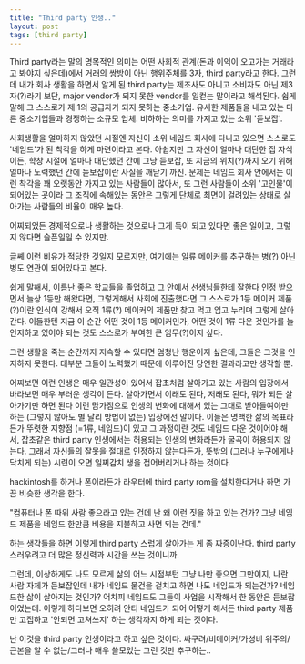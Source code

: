 ```yaml
---
title: "Third party 인생.."
layout: post
tags: [third party]
---
```


Third party라는 말의 명목적인 의미는 어떤 사회적 관계(돈과 이익이 오고가는 거래라고 봐야지 싶은데)에서 거래의 쌍방이 아닌 행위주체를 3자, third party라고 한다. 그런데 내가 회사 생활을 하면서 알게 된 third party는 제조사도 아니고 소비자도 아닌 제3자(?)라기 보단, major vendor가 되지 못한 vendor를 일컫는 말이라고 해석된다. 쉽게 말해 그 스스로가 제 1의 공급자가 되지 못하는 중소기업. 유사한 제품들을 내고 있는 다른 중소기업들과 경쟁하는 소규모 업체. 비하하는 의미를 가지고 있는 소위 '듣보잡'.

사회생활을 얼마하지 않았던 시절엔 자신이 소위 네임드 회사에 다니고 있으면 스스로도 '네임드'가 된 착각을 하게 마련이라고 본다. 아쉽지만 그 자신이 얼마나 대단한 집 자식이든, 학창 시절에 얼마나 대단했던 간에 그냥 듣보잡, 또 지금의 위치(?)까지 오기 위해 얼마나 노력했던 간에 듣보잡이란 사실을 깨닫기 까진. 문제는 네임드 회사 안에서는 이런 착각을 꽤 오랫동안 가지고 있는 사람들이 많아서, 또 그런 사람들이 소위 '고인물'이 되어있는 곳이라 그 조직에 속해있는 동안은 그렇게 단체로 최면이 걸려있는 상태로 살아가는 사람들의 비율이 매우 높다. 

어찌되었든 경제적으로나 생활하는 것으로나 그게 득이 되고 있다면 좋은 일이고, 그렇지 않다면 슬픈일일 수 있지만.

글쎼 이런 비유가 적당한 것일지 모르지만, 여기에는 일류 메이커를 추구하는 병(?) 아닌 병도 연관이 되어있다고 본다. 

쉽게 말해서, 이름난 좋은 학교들을 졸업하고 그 안에서 선생님들한테 잘한다 인정 받으면서 늘상 1등만 해왔다면, 그렇게해서 사회에 진출했다면 그 스스로가 1등 메이커 제품(?)이란 인식이 강해서 오직 1류(?) 메이커의 제품만 찾고 먹고 입고 누리며 그렇게 살아간다. 이들한텐 지금 이 순간 어떤 것이 1등 메이커인가, 어떤 것이 1류 다운 것인가를 늘 인지하고 있어야 되는 것도 스스로가 부여한 큰 임무(?)이지 싶다.

그런 생활을 죽는 순간까지 지속할 수 있다면 엄청난 행운이지 싶은데, 그들은 그것을 인지하지 못한다. 대부분 그들이 노력했기 때문에 이루어진 당연한 결과라고만 생각할 뿐.

어찌보면 이런 인생은 매우 일관성이 있어서 잡초처럼 살아가고 있는 사람의 입장에서 바라보면 매우 부러운 생각이 든다. 살아가면서 이래도 된다, 저래도 된다, 뭐가 되든 살아가기만 하면 된다 이런 맘가짐으로 인생의 변화에 대해서 있는 그대로 받아들여야만 하는 (그렇지 않아도 별 달리 방법이 없는) 입장에선 말이다. 이들은 명백한 삶의 목표라든가 뚜렷한 지향점 (=1류, 네임드)이 있고 그 과정이란 것도 네임드 다운 것이어야 해서, 잡초같은 third party 인생에서는 허용되는 인생의 변화라든가 굴곡이 허용되지 않는다. 그래서 자신들의 잘못을 절대로 인정하지 않는다든가, 뜻밖의 (그러나 누구에게나 닥치게 되는) 시련이 오면 일찌감치 생을 접어버리거나 하는 것이다.

hackintosh를 하거나 폰이라든가 라우터에 third party rom을 설치한다거나 하면 가끔 비슷한 생각을 한다. 

"컴퓨터나 폰 따위 사람 좋으라고 있는 건데 난 왜 이런 짓을 하고 있는 건가? 그냥 네임드 제품을 네임드 한만큼 비용을 지불하고 사면 되는 건데."

하는 생각들을 하면 이렇게 third party 스럽게 살아가는 게 좀 짜증이난다. third party 스러우려고 더 많은 정신력과 시간을 쓰는 것이니까.

그런데, 이상하게도 나도 모르게 삶의 어느 시점부턴 그냥 나만 좋으면 그만이지, 나란 사람 자체가 듣보잡인데 내가 네임드 물건을 걸치고 하면 나도 네임드가 되는건가? 네임드한 삶이 살아지는 것인가? 어차피 네임드도 그들이 사업을 시작해서 한 동안은 듣보잡이었는데. 이렇게 하다보면 오히려 안티 네임드가 되어 어떻게 해서든 third party 제품만 고집하고 '안되면 고쳐쓰지' 하는 생각까지 하게 되는 것이다.

난 이것을 third party 인생이라고 하고 싶은 것이다. 싸구려/비메이커/가성비 위주의/근본을 알 수 없는/그러나 매우 쓸모있는 그런 것만 추구하는..